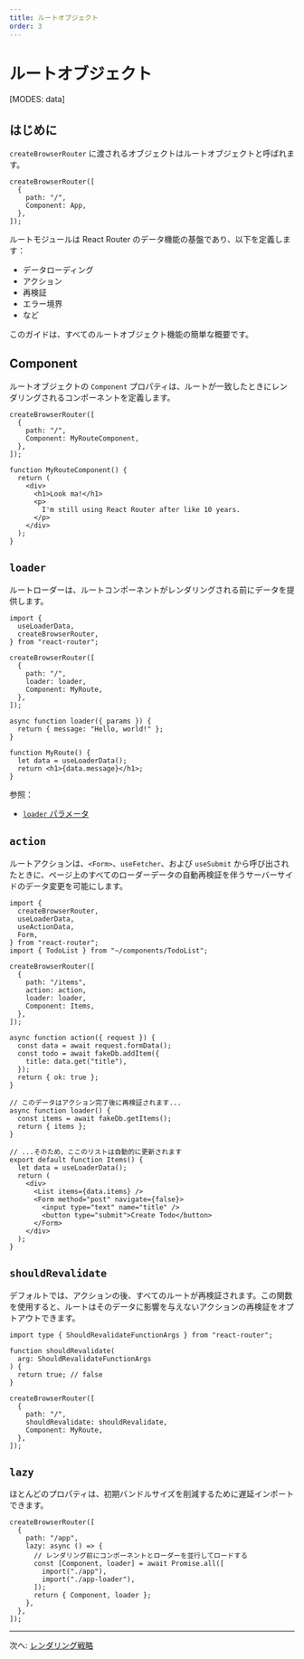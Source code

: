 ```yaml
---
title: ルートオブジェクト
order: 3
---
```


# ルートオブジェクト

[MODES: data]

## はじめに

`createBrowserRouter` に渡されるオブジェクトはルートオブジェクトと呼ばれます。

```tsx lines=[2-5]
createBrowserRouter([
  {
    path: "/",
    Component: App,
  },
]);
```

ルートモジュールは React Router のデータ機能の基盤であり、以下を定義します：

- データローディング
- アクション
- 再検証
- エラー境界
- など

このガイドは、すべてのルートオブジェクト機能の簡単な概要です。

## Component

ルートオブジェクトの `Component` プロパティは、ルートが一致したときにレンダリングされるコンポーネントを定義します。

```tsx lines=[4]
createBrowserRouter([
  {
    path: "/",
    Component: MyRouteComponent,
  },
]);

function MyRouteComponent() {
  return (
    <div>
      <h1>Look ma!</h1>
      <p>
        I'm still using React Router after like 10 years.
      </p>
    </div>
  );
}
```

## `loader`

ルートローダーは、ルートコンポーネントがレンダリングされる前にデータを提供します。

```tsx
import {
  useLoaderData,
  createBrowserRouter,
} from "react-router";

createBrowserRouter([
  {
    path: "/",
    loader: loader,
    Component: MyRoute,
  },
]);

async function loader({ params }) {
  return { message: "Hello, world!" };
}

function MyRoute() {
  let data = useLoaderData();
  return <h1>{data.message}</h1>;
}
```

参照：

- [`loader` パラメータ][loader-params]

## `action`

ルートアクションは、`<Form>`、`useFetcher`、および `useSubmit` から呼び出されたときに、ページ上のすべてのローダーデータの自動再検証を伴うサーバーサイドのデータ変更を可能にします。

```tsx
import {
  createBrowserRouter,
  useLoaderData,
  useActionData,
  Form,
} from "react-router";
import { TodoList } from "~/components/TodoList";

createBrowserRouter([
  {
    path: "/items",
    action: action,
    loader: loader,
    Component: Items,
  },
]);

async function action({ request }) {
  const data = await request.formData();
  const todo = await fakeDb.addItem({
    title: data.get("title"),
  });
  return { ok: true };
}

// このデータはアクション完了後に再検証されます...
async function loader() {
  const items = await fakeDb.getItems();
  return { items };
}

// ...そのため、ここのリストは自動的に更新されます
export default function Items() {
  let data = useLoaderData();
  return (
    <div>
      <List items={data.items} />
      <Form method="post" navigate={false}>
        <input type="text" name="title" />
        <button type="submit">Create Todo</button>
      </Form>
    </div>
  );
}
```

## `shouldRevalidate`

デフォルトでは、アクションの後、すべてのルートが再検証されます。この関数を使用すると、ルートはそのデータに影響を与えないアクションの再検証をオプトアウトできます。

```tsx
import type { ShouldRevalidateFunctionArgs } from "react-router";

function shouldRevalidate(
  arg: ShouldRevalidateFunctionArgs
) {
  return true; // false
}

createBrowserRouter([
  {
    path: "/",
    shouldRevalidate: shouldRevalidate,
    Component: MyRoute,
  },
]);
```

## `lazy`

ほとんどのプロパティは、初期バンドルサイズを削減するために遅延インポートできます。

```tsx
createBrowserRouter([
  {
    path: "/app",
    lazy: async () => {
      // レンダリング前にコンポーネントとローダーを並行してロードする
      const [Component, loader] = await Promise.all([
        import("./app"),
        import("./app-loader"),
      ]);
      return { Component, loader };
    },
  },
]);
```

---

次へ: [レンダリング戦略](./rendering)

[loader-params]: https://api.reactrouter.com/v7/interfaces/react_router.LoaderFunctionArgs
